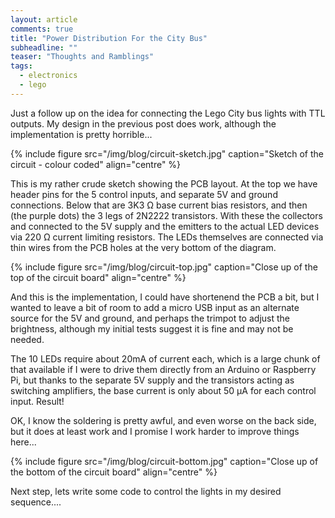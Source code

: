 ```yaml
---
layout: article
comments: true
title: "Power Distribution For the City Bus"
subheadline: ""
teaser: "Thoughts and Ramblings"
tags:
  - electronics
  - lego
---
```

Just a follow up on the idea for connecting the Lego City bus lights with TTL outputs. My design in the previous post does work, 
although the implementation is pretty horrible...

{% include figure src="/img/blog/circuit-sketch.jpg" caption="Sketch of the circuit - colour coded" align="centre" %}


This is my rather crude sketch showing the PCB layout. At the top we have header pins for the 5 control inputs, 
and separate 5V and ground connections. Below that are 3K3 Ω base current bias resistors, and then (the purple dots) 
the 3 legs of 2N2222 transistors. With these the collectors and connected to the 5V supply and the emitters to the 
actual LED devices via 220 Ω current limiting resistors. The LEDs themselves are connected via thin wires from the 
PCB holes at the very bottom of the diagram.

{% include figure src="/img/blog/circuit-top.jpg" caption="Close up of the top of the circuit board" align="centre" %}

And this is the implementation, I could have shortenend the PCB a bit, but I wanted to leave a bit of room to add 
a micro USB input as an alternate source for the 5V and ground, and perhaps the trimpot to adjust the brightness, 
although my initial tests suggest it is fine and may not be needed.

The 10 LEDs require about 20mA of current each, which is a large chunk of that available if I were to drive them 
directly from an Arduino or Raspberry Pi, but thanks to the separate 5V supply and the transistors acting as switching 
amplifiers, the base current is only about 50 μA for each control input. Result!

OK, I know the soldering is pretty awful, and even worse on the back side, but it does at least work and I 
promise I work harder to improve things here...

{% include figure src="/img/blog/circuit-bottom.jpg" caption="Close up of the bottom of the circuit board" align="centre" %}

Next step, lets write some code to control the lights in my desired sequence....